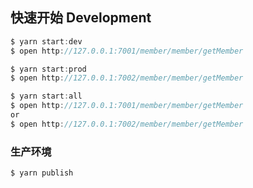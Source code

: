 ## 快速开始 Development

``` javascript    
$ yarn start:dev
$ open http://127.0.0.1:7001/member/member/getMember

$ yarn start:prod
$ open http://127.0.0.1:7002/member/member/getMember

$ yarn start:all
$ open http://127.0.0.1:7001/member/member/getMember
or
$ open http://127.0.0.1:7002/member/member/getMember

```

### 生产环境

```bash
$ yarn publish
```
